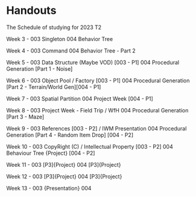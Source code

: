 # Handouts
The Schedule of studying for 2023 T2

Week 3 - 003 Singleton
         004 Behavior Tree

Week 4 - 003 Command
         004 Behavior Tree - Part 2

Week 5 - 003 Data Structure (Maybe VOD) [003 - P1]
         004 Procedural Generation [Part 1 - Noise]
         
Week 6 - 003 Object Pool / Factory [003 - P1]
         004 Procedural Generation [Part 2 - Terrain/World Gen][004 - P1]
         
Week 7 - 003 Spatial Partition
         004 Project Week [004 - P1]
         
Week 8 - 003 Project Week - Field Trip / WfH
         004 Procedural Generation [Part 3 - Maze]
         
Week 9 - 003 References [003 - P2] / IWM Presentation
         004 Procedural Generation [Part 4 - Random Item Drop] [004 - P2]
         
Week 10 - 003 CopyRight (C) / Intellectual Property [003 - P2]
          004 Behaviour Tree {Project} [004 - P2]
         
Week 11 - 003 [P3]{Project}
          004 [P3]{Project}
         
Week 12 - 003 [P3]{Project}
          004 [P3]{Project}
         
Week 13 - 003 
                {Presentation}
          004 
